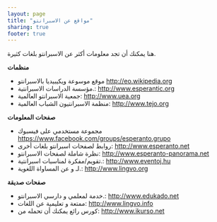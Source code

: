 ```yaml
---
layout: page
title: "مواقع عن الاسبرانتو"
sharing: true
footer: true
---
```


هنا يمكنك أن تجد معلومات أكثر عن الاسبرانتو بلغات كثيرة. 

**منظمات**

* موقع موسوعة ويكيبيديا بالاسبرانتو http://eo.wikipedia.org
* مؤسسة الدراسات الاسبرانتية.: http://www.esperantic.org
* جمعية الاسبرانتو العالمية: http://www.uea.org
* منظمة الاسبرانتيون الشباب العالمية: http://www.tejo.org

**صفحات المعلومات**

* مجموعة مستخدمي على فيسبوك https://www.facebook.com/groups/esperanto.grupo
* روابط لصفحات اسبرانتو بلغات أخرى: http://www.esperanto.net
* نظرة شاملة لصفحات الاسبرانتو: http://www.esperanto-panorama.net
* تقويم/مفكرة لمناسبات اسبرانتية.: http://www.eventoj.hu
* لـ و عن المساواة اللغوية.: http://www.lingvo.org

**صفحات صديقة**

* خدمة لمعلمي و دارسي الاسبرانتو.: http://www.edukado.net
* ممتعة و تعليمية عن اللغات: http://www.lingvo.info
* كورس رائع يمكنك أن تحمله من: http://www.ikurso.net

